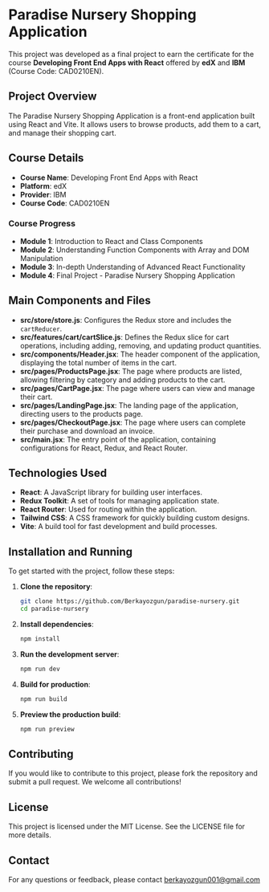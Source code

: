 # Paradise Nursery Shopping Application

This project was developed as a final project to earn the certificate for the course **Developing Front End Apps with React** offered by **edX** and **IBM** (Course Code: CAD0210EN).

## Project Overview

The Paradise Nursery Shopping Application is a front-end application built using React and Vite. It allows users to browse products, add them to a cart, and manage their shopping cart.

## Course Details

- **Course Name**: Developing Front End Apps with React
- **Platform**: edX
- **Provider**: IBM
- **Course Code**: CAD0210EN

### Course Progress

- **Module 1**: Introduction to React and Class Components
- **Module 2**: Understanding Function Components with Array and DOM Manipulation
- **Module 3**: In-depth Understanding of Advanced React Functionality
- **Module 4**: Final Project - Paradise Nursery Shopping Application

## Main Components and Files

- **src/store/store.js**: Configures the Redux store and includes the `cartReducer`.
- **src/features/cart/cartSlice.js**: Defines the Redux slice for cart operations, including adding, removing, and updating product quantities.
- **src/components/Header.jsx**: The header component of the application, displaying the total number of items in the cart.
- **src/pages/ProductsPage.jsx**: The page where products are listed, allowing filtering by category and adding products to the cart.
- **src/pages/CartPage.jsx**: The page where users can view and manage their cart.
- **src/pages/LandingPage.jsx**: The landing page of the application, directing users to the products page.
- **src/pages/CheckoutPage.jsx**: The page where users can complete their purchase and download an invoice.
- **src/main.jsx**: The entry point of the application, containing configurations for React, Redux, and React Router.

## Technologies Used

- **React**: A JavaScript library for building user interfaces.
- **Redux Toolkit**: A set of tools for managing application state.
- **React Router**: Used for routing within the application.
- **Tailwind CSS**: A CSS framework for quickly building custom designs.
- **Vite**: A build tool for fast development and build processes.

## Installation and Running

To get started with the project, follow these steps:

1. **Clone the repository**:
   ```sh
   git clone https://github.com/Berkayozgun/paradise-nursery.git
   cd paradise-nursery
   ```
2. **Install dependencies**:
   ```sh
   npm install
   ```
3. **Run the development server**:
   ```sh
   npm run dev
   ```
4. **Build for production**:
   ```sh
   npm run build
   ```
5. **Preview the production build**:
   ```sh
   npm run preview
   ```

## Contributing

If you would like to contribute to this project, please fork the repository and submit a pull request. We welcome all contributions!

## License

This project is licensed under the MIT License. See the LICENSE file for more details.

## Contact

For any questions or feedback, please contact berkayozgun001@gmail.com

